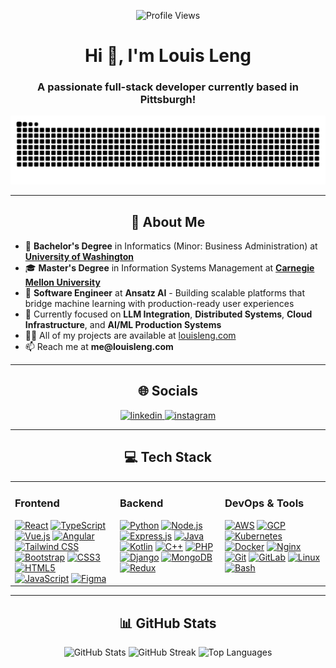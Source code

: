 <div align="center">

<p>
  <img src="https://komarev.com/ghpvc/?username=louisxo&label=Profile%20views&color=0e75b6&style=flat" alt="Profile Views" />
</p>

<h1>Hi 👋, I'm Louis Leng</h1>
<h3>A passionate full-stack developer currently based in Pittsburgh!</h3>

<img src="https://raw.githubusercontent.com/louisxo/louisxo/output/github-contribution-grid-snake.svg" alt="Snake animation" />

---

## 💫 About Me
<ul align="left">
  <li>🏫 <b>Bachelor's Degree</b> in Informatics (Minor: Business Administration) at <b><a href="http://www.washington.edu">University of Washington</a></b></li>
  <li>🎓 <b>Master's Degree</b> in Information Systems Management at <b><a href="http://cmu.edu">Carnegie Mellon University</a></b></li>
  <li>💼 <b>Software Engineer</b> at <b>Ansatz AI</b> - Building scalable platforms that bridge machine learning with production-ready user experiences</li>
  <li>🌱 Currently focused on <b>LLM Integration</b>, <b>Distributed Systems</b>, <b>Cloud Infrastructure</b>, and <b>AI/ML Production Systems</b></li>
  <li>👨‍💻 All of my projects are available at <a href="https://louisleng.com/">louisleng.com</a></li>
  <li>📫 Reach me at <b>me@louisleng.com</b></li>
</ul>

---

## 🌐 Socials
<p>
  <a href="https://linkedin.com/in/louis-leng" target="_blank">
    <img src="https://img.shields.io/badge/linkedin-%231E77B5.svg?&style=for-the-badge&logo=linkedin&logoColor=white" alt="linkedin" />
  </a>
  <a href="https://instagram.com/lxo.010" target="_blank">
    <img src="https://img.shields.io/badge/instagram-%23000000.svg?&style=for-the-badge&logo=instagram&logoColor=white" alt="instagram" />
  </a>
</p>

---

## 💻 Tech Stack

<table>
  <tr>
    <td valign="top" width="33%">
      <h3>Frontend</h3>
      <div>
        <a href="https://reactjs.org/" target="_blank"><img src="https://profilinator.rishav.dev/skills-assets/react-original-wordmark.svg" alt="React" height="50" /></a>
        <a href="https://www.typescriptlang.org/" target="_blank"><img src="https://profilinator.rishav.dev/skills-assets/typescript-original.svg" alt="TypeScript" height="50" /></a>
        <a href="https://vuejs.org/" target="_blank"><img src="https://profilinator.rishav.dev/skills-assets/vuejs-original-wordmark.svg" alt="Vue.js" height="50" /></a>
        <a href="https://angular.io/" target="_blank"><img src="https://profilinator.rishav.dev/skills-assets/angularjs-original.svg" alt="Angular" height="50" /></a>
        <a href="https://www.tailwindcss.com/" target="_blank"><img src="https://profilinator.rishav.dev/skills-assets/tailwindcss.svg" alt="Tailwind CSS" height="50" /></a>
        <a href="https://getbootstrap.com/" target="_blank"><img src="https://profilinator.rishav.dev/skills-assets/bootstrap-plain.svg" alt="Bootstrap" height="50" /></a>
        <a href="https://www.w3schools.com/css/" target="_blank"><img src="https://profilinator.rishav.dev/skills-assets/css3-original-wordmark.svg" alt="CSS3" height="50" /></a>
        <a href="https://en.wikipedia.org/wiki/HTML5" target="_blank"><img src="https://profilinator.rishav.dev/skills-assets/html5-original-wordmark.svg" alt="HTML5" height="50" /></a>
        <a href="https://www.javascript.com/" target="_blank"><img src="https://profilinator.rishav.dev/skills-assets/javascript-original.svg" alt="JavaScript" height="50" /></a>
        <a href="https://www.figma.com/" target="_blank"><img src="https://profilinator.rishav.dev/skills-assets/figma-icon.svg" alt="Figma" height="50" /></a>
      </div>
    </td>
    <td valign="top" width="33%">
      <h3>Backend</h3>
      <div>
        <a href="https://www.python.org/" target="_blank"><img src="https://profilinator.rishav.dev/skills-assets/python-original.svg" alt="Python" height="50" /></a>
        <a href="https://nodejs.org/" target="_blank"><img src="https://profilinator.rishav.dev/skills-assets/nodejs-original-wordmark.svg" alt="Node.js" height="50" /></a>
        <a href="https://expressjs.com/" target="_blank"><img src="https://profilinator.rishav.dev/skills-assets/express-original-wordmark.svg" alt="Express.js" height="50" /></a>
        <a href="https://www.java.com/" target="_blank"><img src="https://profilinator.rishav.dev/skills-assets/java-original-wordmark.svg" alt="Java" height="50" /></a>
        <a href="https://kotlinlang.org/" target="_blank"><img src="https://profilinator.rishav.dev/skills-assets/kotlinlang-icon.svg" alt="Kotlin" height="50" /></a>
        <a href="https://www.cplusplus.com/" target="_blank"><img src="https://profilinator.rishav.dev/skills-assets/cplusplus-original.svg" alt="C++" height="50" /></a>
        <a href="https://www.php.net/" target="_blank"><img src="https://profilinator.rishav.dev/skills-assets/php-original.svg" alt="PHP" height="50" /></a>
        <a href="https://www.djangoproject.com/" target="_blank"><img src="https://profilinator.rishav.dev/skills-assets/django-original.svg" alt="Django" height="50" /></a>
        <a href="https://www.mongodb.com/" target="_blank"><img src="https://profilinator.rishav.dev/skills-assets/mongodb-original-wordmark.svg" alt="MongoDB" height="50" /></a>
        <a href="https://redux.js.org/" target="_blank"><img src="https://profilinator.rishav.dev/skills-assets/redux-original.svg" alt="Redux" height="50" /></a>
      </div>
    </td>
    <td valign="top" width="33%">
      <h3>DevOps & Tools</h3>
      <div>
        <a href="https://aws.amazon.com/" target="_blank"><img src="https://profilinator.rishav.dev/skills-assets/amazonwebservices-original-wordmark.svg" alt="AWS" height="50" /></a>
        <a href="https://cloud.google.com/" target="_blank"><img src="https://profilinator.rishav.dev/skills-assets/google_cloud-icon.svg" alt="GCP" height="50" /></a>
        <a href="https://kubernetes.io/" target="_blank"><img src="https://profilinator.rishav.dev/skills-assets/kubernetes-icon.svg" alt="Kubernetes" height="50" /></a>
        <a href="https://www.docker.com/" target="_blank"><img src="https://profilinator.rishav.dev/skills-assets/docker-original-wordmark.svg" alt="Docker" height="50" /></a>
        <a href="https://www.nginx.com/" target="_blank"><img src="https://profilinator.rishav.dev/skills-assets/nginx-original.svg" alt="Nginx" height="50" /></a>
        <a href="https://github.com/" target="_blank"><img src="https://profilinator.rishav.dev/skills-assets/git-scm-icon.svg" alt="Git" height="50" /></a>
        <a href="https://about.gitlab.com/" target="_blank"><img src="https://profilinator.rishav.dev/skills-assets/gitlab.svg" alt="GitLab" height="50" /></a>
        <a href="https://www.linux.org/" target="_blank"><img src="https://profilinator.rishav.dev/skills-assets/linux-original.svg" alt="Linux" height="50" /></a>
        <a href="https://www.gnu.org/software/bash/" target="_blank"><img src="https://profilinator.rishav.dev/skills-assets/gnu_bash-icon.svg" alt="Bash" height="50" /></a>
      </div>
    </td>
  </tr>
</table>

---

## 📊 GitHub Stats

<p>
  <img src="https://readme-stats-lilac-iota.vercel.app/api?username=LouisXO&count_private=true&show_icons=true&theme=default" alt="GitHub Stats" />
<!--   <img src="https://github-readme-streak-stats.herokuapp.com/?user=louisxo&theme=default" alt="GitHub Streak" /> -->
  <img src="https://github-readme-streak-stats-ashy-zeta.vercel.app/?user=louisxo&theme=default" alt="GitHub Streak" />
  <img src="https://readme-stats-lilac-iota.vercel.app/api/top-langs/?username=LouisXO&hide=css,html&layout=compact&count_private=true&theme=default&size_weight=0.4&count_weight=0.2&langs_count=8" alt="Top Languages" />
</p>

</div>

